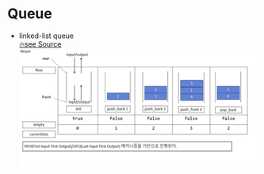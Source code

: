 # Queue

* linked-list queue <br>
    [🔥see Source](./linked-list-deque.cpp)
    <br><img src="./deque.png" width = "1200px"  alt="linked-list queue">